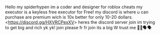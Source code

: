 Hello my spiderhypen im a coder and designer for roblox cheats 
my executor is a keyless free executor for Free! my discord is where u can purchase are premium wich is 10x better for only 10-20 dollars.
<<https://discord.gg/HXVRCPexXV>> heres the discord server 
join im trying to get big and rich yk yk!
join please fr fr join its a big W trust me 🥤🥤🗣🗣
